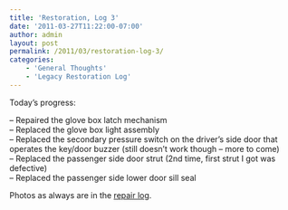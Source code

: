 ```yaml
---
title: 'Restoration, Log 3'
date: '2011-03-27T11:22:00-07:00'
author: admin
layout: post
permalink: /2011/03/restoration-log-3/
categories:
    - 'General Thoughts'
    - 'Legacy Restoration Log'
---
```


Today’s progress:

– Repaired the glove box latch mechanism  
– Replaced the glove box light assembly  
– Replaced the secondary pressure switch on the driver’s side door that operates the key/door buzzer (still doesn’t work though – more to come)  
– Replaced the passenger side door strut (2nd time, first strut I got was defective)  
– Replaced the passenger side lower door sill seal

Photos as always are in the [repair log](https://www.orangeoblivion.com/gallery/index.php?/category/repair-log-details-of-repairs-made).